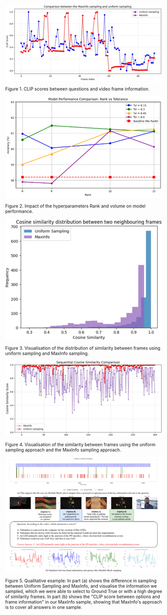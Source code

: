 ![alt text](image/image-1.png)

Figure 1. CLIP scores between questions and video frame information.



![alt text](image/image-2.png)

Figure 2. Impact of the hyperparameters Rank and volume on model performance.



![alt text](image/image-3.jpg)

Figure 3. Visualisation of the distribution of similarity between frames using uniform sampling and MaxInfo sampling.



![alt text](image/image-4.jpg)

Figure 4. Visualisation of the similarity between frames using the uniform sampling approach and the MaxInfo sampling approach.



![alt text](image/image-5.png)

Figure 5. Qualitative example: In part (a) shows the difference in sampling between Uniform Sampling and MaxInfo, and visualise the information we sampled, which we were able to select to Ground True or with a high degree of similarity frames. In part (b) shows the "CLIP score between options and frame information" in our MaxInfo sample, showing that MaxInfo's approach is to cover all answers in one sample.
